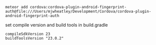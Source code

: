 `meteor add cordova:cordova-plugin-android-fingerprint-auth@file:///Users/mjwheatley/Development/Cordova/cordova-plugin-android-fingerprint-auth`

set compile version and build tools in build.gradle
```
compileSdkVersion 23
buildToolsVersion "23.0.2"
```
